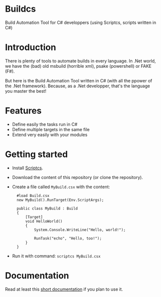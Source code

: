 Buildcs
=======

Build Automation Tool for C# developpers (using Scriptcs, scripts written in C#)

# Introduction

There is plenty of tools to automate builds in every language. In .Net world, we have the (bad) old msbuild (horrible xml), psake (powershell) or FAKE (F#).

But here is the Build Automation Tool written in C# (with all the ppower of the .Net framework). Because, as a .Net developper, that's the language you master the best!

# Features

* Define easily the tasks run in C#
* Define multiple targets in the same file
* Extend very easily with your modules

# Getting started

* Install [Scriptcs](http://scriptcs.net/).

* Download the content of this repository (or clone the repository).

* Create a file called `MyBuild.csx` with the content:


		#load Build.csx
		new MyBuild().RunTarget(Env.ScriptArgs);
	
		public class MyBuild : Build
		{
			[Target]
			void HelloWorld()
			{
				System.Console.WriteLine("Hello, world!");
				
				RunTask("echo", "Hello, too!");
			}
		}


* Run it with command: `scriptcs MyBuild.csx`

# Documentation

Read at least this [short documentation](doc/Buildcs.md) if you plan to use it.



